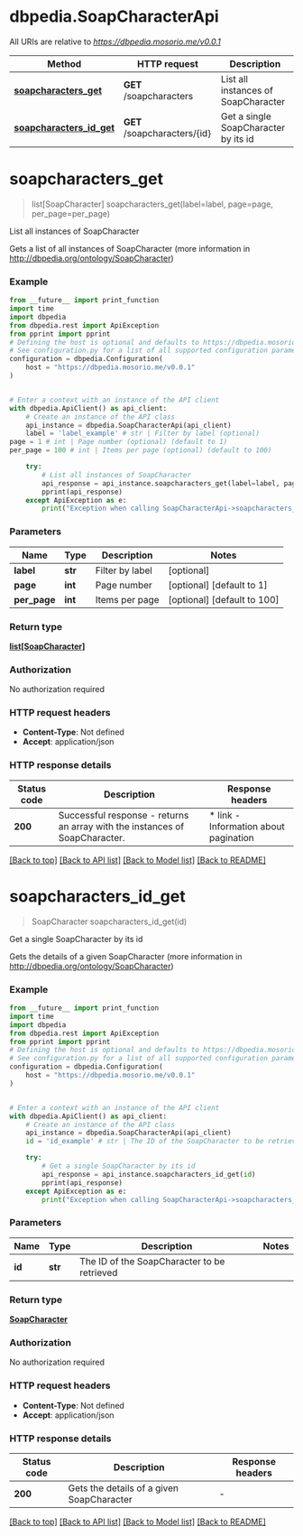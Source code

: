 # dbpedia.SoapCharacterApi

All URIs are relative to *https://dbpedia.mosorio.me/v0.0.1*

Method | HTTP request | Description
------------- | ------------- | -------------
[**soapcharacters_get**](SoapCharacterApi.md#soapcharacters_get) | **GET** /soapcharacters | List all instances of SoapCharacter
[**soapcharacters_id_get**](SoapCharacterApi.md#soapcharacters_id_get) | **GET** /soapcharacters/{id} | Get a single SoapCharacter by its id


# **soapcharacters_get**
> list[SoapCharacter] soapcharacters_get(label=label, page=page, per_page=per_page)

List all instances of SoapCharacter

Gets a list of all instances of SoapCharacter (more information in http://dbpedia.org/ontology/SoapCharacter)

### Example

```python
from __future__ import print_function
import time
import dbpedia
from dbpedia.rest import ApiException
from pprint import pprint
# Defining the host is optional and defaults to https://dbpedia.mosorio.me/v0.0.1
# See configuration.py for a list of all supported configuration parameters.
configuration = dbpedia.Configuration(
    host = "https://dbpedia.mosorio.me/v0.0.1"
)


# Enter a context with an instance of the API client
with dbpedia.ApiClient() as api_client:
    # Create an instance of the API class
    api_instance = dbpedia.SoapCharacterApi(api_client)
    label = 'label_example' # str | Filter by label (optional)
page = 1 # int | Page number (optional) (default to 1)
per_page = 100 # int | Items per page (optional) (default to 100)

    try:
        # List all instances of SoapCharacter
        api_response = api_instance.soapcharacters_get(label=label, page=page, per_page=per_page)
        pprint(api_response)
    except ApiException as e:
        print("Exception when calling SoapCharacterApi->soapcharacters_get: %s\n" % e)
```

### Parameters

Name | Type | Description  | Notes
------------- | ------------- | ------------- | -------------
 **label** | **str**| Filter by label | [optional] 
 **page** | **int**| Page number | [optional] [default to 1]
 **per_page** | **int**| Items per page | [optional] [default to 100]

### Return type

[**list[SoapCharacter]**](SoapCharacter.md)

### Authorization

No authorization required

### HTTP request headers

 - **Content-Type**: Not defined
 - **Accept**: application/json

### HTTP response details
| Status code | Description | Response headers |
|-------------|-------------|------------------|
**200** | Successful response - returns an array with the instances of SoapCharacter. |  * link - Information about pagination <br>  |

[[Back to top]](#) [[Back to API list]](../README.md#documentation-for-api-endpoints) [[Back to Model list]](../README.md#documentation-for-models) [[Back to README]](../README.md)

# **soapcharacters_id_get**
> SoapCharacter soapcharacters_id_get(id)

Get a single SoapCharacter by its id

Gets the details of a given SoapCharacter (more information in http://dbpedia.org/ontology/SoapCharacter)

### Example

```python
from __future__ import print_function
import time
import dbpedia
from dbpedia.rest import ApiException
from pprint import pprint
# Defining the host is optional and defaults to https://dbpedia.mosorio.me/v0.0.1
# See configuration.py for a list of all supported configuration parameters.
configuration = dbpedia.Configuration(
    host = "https://dbpedia.mosorio.me/v0.0.1"
)


# Enter a context with an instance of the API client
with dbpedia.ApiClient() as api_client:
    # Create an instance of the API class
    api_instance = dbpedia.SoapCharacterApi(api_client)
    id = 'id_example' # str | The ID of the SoapCharacter to be retrieved

    try:
        # Get a single SoapCharacter by its id
        api_response = api_instance.soapcharacters_id_get(id)
        pprint(api_response)
    except ApiException as e:
        print("Exception when calling SoapCharacterApi->soapcharacters_id_get: %s\n" % e)
```

### Parameters

Name | Type | Description  | Notes
------------- | ------------- | ------------- | -------------
 **id** | **str**| The ID of the SoapCharacter to be retrieved | 

### Return type

[**SoapCharacter**](SoapCharacter.md)

### Authorization

No authorization required

### HTTP request headers

 - **Content-Type**: Not defined
 - **Accept**: application/json

### HTTP response details
| Status code | Description | Response headers |
|-------------|-------------|------------------|
**200** | Gets the details of a given SoapCharacter |  -  |

[[Back to top]](#) [[Back to API list]](../README.md#documentation-for-api-endpoints) [[Back to Model list]](../README.md#documentation-for-models) [[Back to README]](../README.md)

